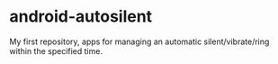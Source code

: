 android-autosilent
==================

My first repository, apps for managing an automatic silent/vibrate/ring within the specified time.
